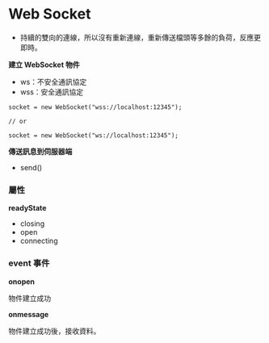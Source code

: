 # Web Socket

* 持續的雙向的連線，所以沒有重新連線，重新傳送檔頭等多餘的負荷，反應更即時。

**建立 WebSocket 物件**

* ws：不安全通訊協定
* wss：安全通訊協定

```
socket = new WebSocket("wss://localhost:12345");

// or

socket = new WebSocket("ws://localhost:12345");
```

**傳送訊息到伺服器端**

* send()


### 屬性

**readyState**

* closing
* open
* connecting

### event 事件

**onopen**

物件建立成功

**onmessage**

物件建立成功後，接收資料。
